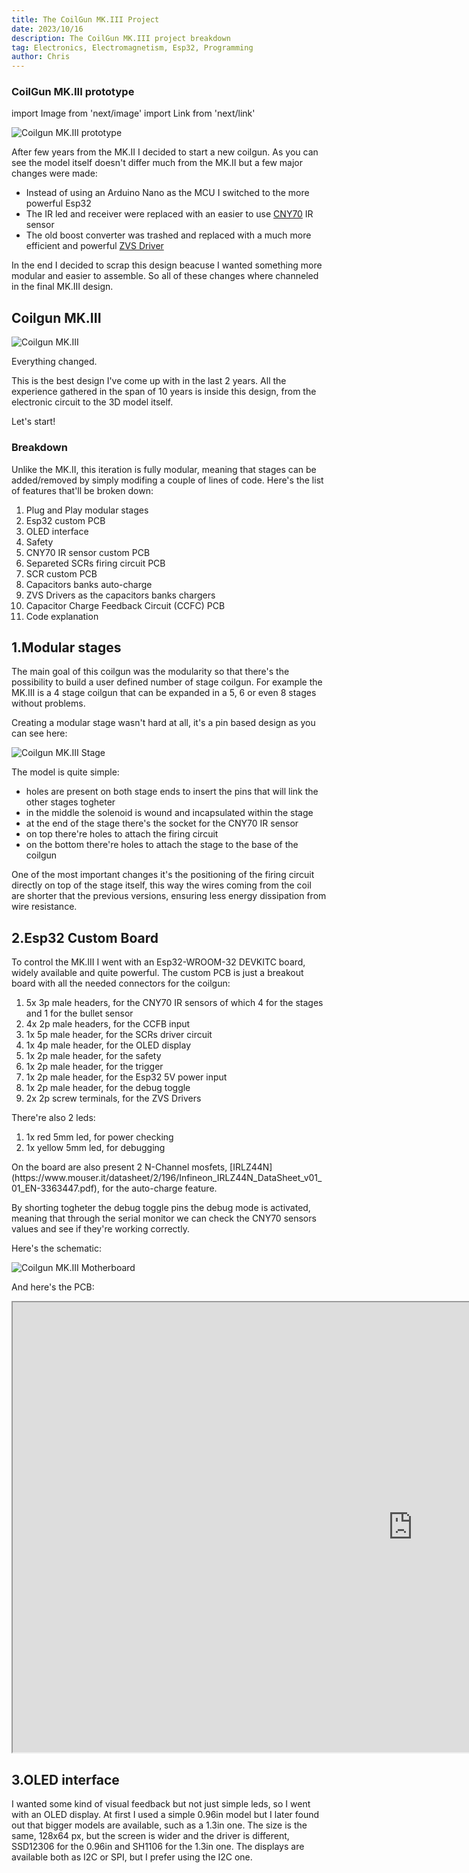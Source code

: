 ```yaml
---
title: The CoilGun MK.III Project
date: 2023/10/16
description: The CoilGun MK.III project breakdown
tag: Electronics, Electromagnetism, Esp32, Programming
author: Chris
---
```


### CoilGun MK.III prototype

import Image from 'next/image'
import Link from 'next/link'

<Image
  src="/images/Coilgun_MK3/Coilgun_MK3_Prototype.png"
  alt="Coilgun MK.III prototype"
  width={2016}
  height={1134}
  priority
  className="next-image"
/>

<p>After few years from the MK.II I decided to start a new coilgun. As you can see the model itself doesn't differ much from the MK.II but a few major changes were made:</p>

- Instead of using an Arduino Nano as the MCU I switched to the more powerful Esp32
- The IR led and receiver were replaced with an easier to use [CNY70](https://www2.mouser.com/ProductDetail/Vishay-Semiconductors/CNY70?qs=%2Fjqivxn91cdreAm7vR28%252BA%3D%3D) IR sensor
- The old boost converter was trashed and replaced with a much more efficient and powerful [ZVS Driver]()

<p>In the end I decided to scrap this design beacuse I wanted something more modular and easier to assemble. So all of these changes where channeled in the final MK.III design.</p>

## Coilgun MK.III

<Image
  src="/images/Coilgun_MK3/Coilgun_MK3.png"
  alt="Coilgun MK.III"
  width={2016}
  height={1134}
  priority
  className="next-image"
/>

<p>Everything changed.</p>

<p>This is the best design I've come up with in the last 2 years. All the experience gathered in the span of 10 years is inside this design, from the electronic circuit to the 3D model itself.</p>

<p>Let's start!</p>

### Breakdown

<p>Unlike the MK.II, this iteration is fully modular, meaning that stages can be added/removed by simply modifing a couple of lines of code.
Here's the list of features that'll be broken down:</p>

1. <Link href="#Modular_Stages">Plug and Play modular stages</Link>
2. <Link href="#Esp32">Esp32 custom PCB</Link>
3. <Link href="#OLED">OLED interface</Link>
4. Safety
5. CNY70 IR sensor custom PCB
6. Separeted SCRs firing circuit PCB
7. SCR custom PCB
8. Capacitors banks auto-charge
9. ZVS Drivers as the capacitors banks chargers
10. Capacitor Charge Feedback Circuit (CCFC) PCB
11. Code explanation

<div id="Modular_Stages">

## 1.Modular stages

<p>The main goal of this coilgun was the modularity so that there's the possibility to build a user defined number of stage coilgun. For example the MK.III is a 4 stage coilgun that can be expanded in a 5, 6 or even 8 stages without problems.</p>

<p>Creating a modular stage wasn't hard at all, it's a pin based design as you can see here:</p>

<Image
  src="/images/Coilgun_MK3/Stage.gif"
  alt="Coilgun MK.III Stage"
  width={1920}
  height={1080}
  priority
  className="next-image"
/>

<p>The model is quite simple: </p>

- holes are present on both stage ends to insert the pins that will link the other stages togheter 
- in the middle the solenoid is wound and incapsulated within the stage 
- at the end of the stage there's the socket for the CNY70 IR sensor
- on top there're holes to attach the firing circuit
- on the bottom there're holes to attach the stage to the base of the coilgun

<p>One of the most important changes it's the positioning of the firing circuit directly on top of the stage itself, this way the wires coming from the coil are shorter that the previous versions, ensuring less energy dissipation from wire resistance.</p>

</div>

<div id="Esp32">

## 2.Esp32 Custom Board

<p>To control the MK.III I went with an Esp32-WROOM-32 DEVKITC board, widely available and quite powerful. The custom PCB is just a breakout board with all the needed connectors for the coilgun:</p>

1. 5x 3p male headers, for the CNY70 IR sensors of which 4 for the stages and 1 for the bullet sensor
2. 4x 2p male headers, for the CCFB input
3. 1x 5p male header, for the SCRs driver circuit
4. 1x 4p male header, for the OLED display
5. 1x 2p male header, for the safety
6. 1x 2p male header, for the trigger
7. 1x 2p male header, for the Esp32 5V power input
8. 1x 2p male header, for the debug toggle
9. 2x 2p screw terminals, for the ZVS Drivers

<p>There're also 2 leds:</p>

1. 1x red 5mm led, for power checking
2. 1x yellow 5mm led, for debugging

<p>On the board are also present 2 N-Channel mosfets, [IRLZ44N](https://www.mouser.it/datasheet/2/196/Infineon_IRLZ44N_DataSheet_v01_01_EN-3363447.pdf), for the auto-charge feature.</p>

<p>By shorting togheter the debug toggle pins the debug mode is activated, meaning that through the serial monitor we can check the CNY70 sensors values and see if they're working correctly.</p>

<p>Here's the schematic:</p>

<Image
  src="/images/Coilgun_MK3/Schematics/Mobo_MK3.png"
  alt="Coilgun MK.III Motherboard"
  width={2338}
  height={1655}
  priority
  className="next-image"
/>

<p>And here's the PCB:</p>

<iframe src="https://personal-viewer.365.altium.com/client/index.html?feature=embed&source=70708C40-30E5-46CA-864E-E9531DC05F16&activeView=Gerber" width="1280" height="720" scrolling="no" allowFullScreen={true} style={{border:"none", overflow:"hidden", width:"100%", height:"720px"}}></iframe>

</div>

<div id="OLED">

## 3.OLED interface

<p>I wanted some kind of visual feedback but not just simple leds, so I went with an OLED display. At first I used a simple 0.96in model but I later found out that bigger models are available, such as a 1.3in one. The size is the same, 128x64 px, but the screen is wider and the driver is different, SSD12306 for the 0.96in and SH1106 for the 1.3in one. The displays are available both as I2C or SPI, but I prefer using the I2C one.</p>

</div>